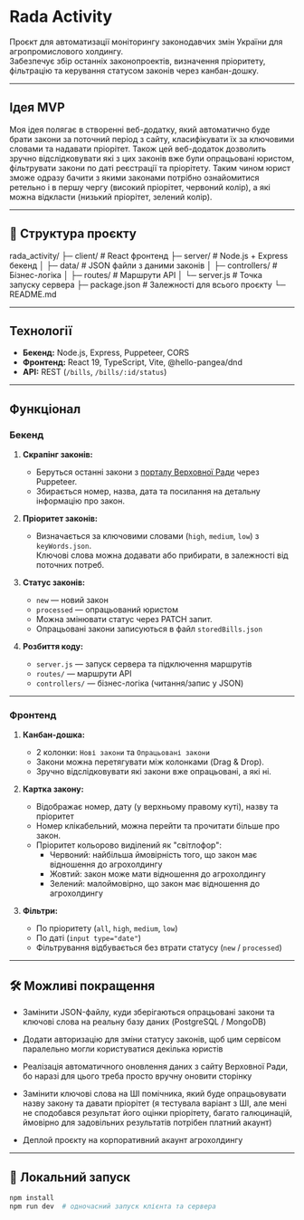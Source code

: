 # Rada Activity

Проєкт для автоматизації моніторингу законодавчих змін України для агропромислового холдингу.  
Забезпечує збір останніх законопроектів, визначення пріоритету, фільтрацію та керування статусом законів через канбан-дошку.

---

## Ідея MVP

Моя ідея полягає в створенні веб-додатку, який автоматично буде брати закони за поточний період з сайту, класифікувати їх за ключовими словами та надавати пріорітет. Також цей веб-додаток дозволить зручно відслідковувати які з цих законів вже були опрацьовані юристом, фільтрувати закони по даті реєстрації та пріорітету. Таким чином юрист зможе одразу бачити з якими законами потрібно ознайомитися ретельно і в першу чергу (високий пріорітет, червоний колір), а які можна відкласти (низький пріорітет, зелений колір).

---

## 📂 Структура проєкту

rada_activity/
├─ client/ # React фронтенд
├─ server/ # Node.js + Express бекенд
│ ├─ data/ # JSON файли з даними законів
│ ├─ controllers/ # Бізнес-логіка
│ ├─ routes/ # Маршрути API
│ └─ server.js # Точка запуску сервера
├─ package.json # Залежності для всього проєкту
└─ README.md

---

## Технології

- **Бекенд:** Node.js, Express, Puppeteer, CORS
- **Фронтенд:** React 19, TypeScript, Vite, @hello-pangea/dnd
- **API:** REST (`/bills`, `/bills/:id/status`)

---

## Функціонал

### Бекенд

1. **Скрапінг законів:**

   - Беруться останні закони з [порталу Верховної Ради](https://itd.rada.gov.ua/billinfo/Bills/period) через Puppeteer.
   - Збирається номер, назва, дата та посилання на детальну інформацію про закон.

2. **Пріоритет законів:**

   - Визначається за ключовими словами (`high`, `medium`, `low`) з `keyWords.json`.  
     Ключові слова можна додавати або прибирати, в залежності від поточних потреб.

3. **Статус законів:**

   - `new` — новий закон
   - `processed` — опрацьований юристом
   - Можна змінювати статус через PATCH запит.
   - Опрацьовані закони записуються в файл `storedBills.json`

4. **Розбиття коду:**
   - `server.js` — запуск сервера та підключення маршрутів
   - `routes/` — маршрути API
   - `controllers/` — бізнес-логіка (читання/запис у JSON)

---

### Фронтенд

1. **Канбан-дошка:**

   - 2 колонки: `Нові закони` та `Опрацьовані закони`
   - Закони можна перетягувати між колонками (Drag & Drop).
   - Зручно відслідковувати які закони вже опрацьовані, а які ні.

2. **Картка закону:**

   - Відображає номер, дату (у верхньому правому куті), назву та пріоритет
   - Номер клікабельний, можна перейти та прочитати більше про закон.
   - Пріоритет кольорово виділений як "світлофор":
     - Червоний: найбільша ймовірність того, що закон має відношення до агрохолдингу
     - Жовтий: закон може мати відношення до агрохолдингу
     - Зелений: малоймовірно, що закон має відношення до агрохолдингу

3. **Фільтри:**

   - По пріоритету (`all`, `high`, `medium`, `low`)
   - По даті (`input type="date"`)
   - Фільтрування відбувається без втрати статусу (`new` / `processed`)

---

## 🛠 Можливі покращення

- Замінити JSON-файлу, куди зберігаються опрацьовані закони та ключові слова на реальну базу даних (PostgreSQL / MongoDB)

- Додати авторизацію для зміни статусу законів, щоб цим сервісом паралельно могли користуватися декілька юристів

- Реалізація автоматичного оновлення даних з сайту Верховної Ради, бо наразі для цього треба просто вручну оновити сторінку

- Замінити ключові слова на ШІ помічника, який буде опрацьовувати назву закону та давати пріорітет (я тестувала варіант з ШІ, але мені не сподобався результат його оцінки пріорітету, багато галюцинацій, ймовірно для задовільних результатів потрібен платний акаунт)

- Деплой проєкту на корпоративний акаунт агрохолдингу

---

## 🚀 Локальний запуск

```bash
npm install
npm run dev  # одночасний запуск клієнта та сервера

```
